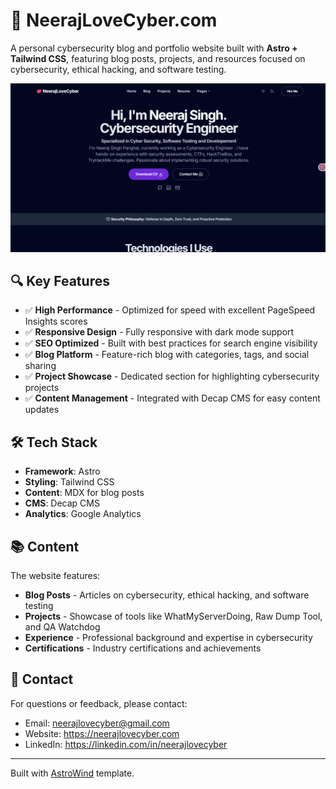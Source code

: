 # 🚀 NeerajLoveCyber.com

A personal cybersecurity blog and portfolio website built with **Astro + Tailwind CSS**, featuring blog posts, projects, and resources focused on cybersecurity, ethical hacking, and software testing.

![NeerajLoveCyber.com Website Preview](./src/assets/images/website-preview.png)

## 🔍 Key Features

- ✅ **High Performance** - Optimized for speed with excellent PageSpeed Insights scores
- ✅ **Responsive Design** - Fully responsive with dark mode support
- ✅ **SEO Optimized** - Built with best practices for search engine visibility
- ✅ **Blog Platform** - Feature-rich blog with categories, tags, and social sharing
- ✅ **Project Showcase** - Dedicated section for highlighting cybersecurity projects
- ✅ **Content Management** - Integrated with Decap CMS for easy content updates

## 🛠️ Tech Stack

- **Framework**: Astro
- **Styling**: Tailwind CSS
- **Content**: MDX for blog posts
- **CMS**: Decap CMS
- **Analytics**: Google Analytics

## 📚 Content

The website features:

- **Blog Posts** - Articles on cybersecurity, ethical hacking, and software testing
- **Projects** - Showcase of tools like WhatMyServerDoing, Raw Dump Tool, and QA Watchdog
- **Experience** - Professional background and expertise in cybersecurity
- **Certifications** - Industry certifications and achievements

## 📧 Contact

For questions or feedback, please contact:
- Email: neerajlovecyber@gmail.com
- Website: https://neerajlovecyber.com
- LinkedIn: https://linkedin.com/in/neerajlovecyber

---

Built with [AstroWind](https://github.com/onwidget/astrowind) template.



